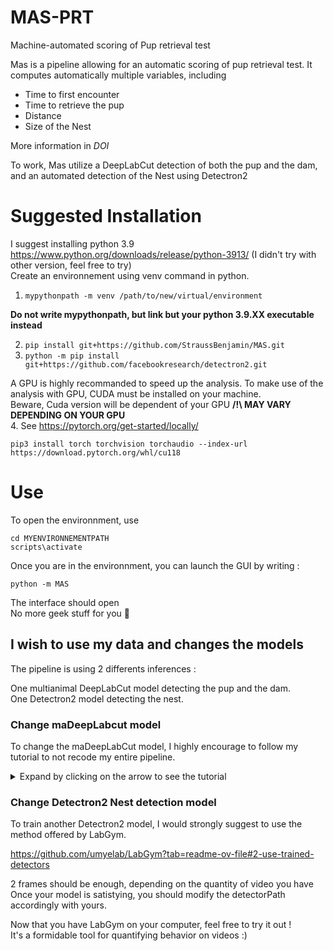 # MAS-PRT

Machine-automated scoring of Pup retrieval test

Mas is a pipeline allowing for an automatic scoring of pup retrieval test. It computes automatically multiple variables, including 

- Time to first encounter
- Time to retrieve the pup
- Distance
- Size of the Nest

More information in *DOI*

To work, Mas utilize a DeepLabCut detection of both the pup and the dam, and an automated detection of the Nest using Detectron2

# Suggested Installation

I suggest installing python 3.9 https://www.python.org/downloads/release/python-3913/ (I didn't try with other version, feel free to try)\
Create an environnement using venv command in python. 

1. `mypythonpath -m venv /path/to/new/virtual/environment`

**Do not write mypythonpath, but link but your python 3.9.XX executable instead**

2. `pip install git+https://github.com/StraussBenjamin/MAS.git`
3. `python -m pip install git+https://github.com/facebookresearch/detectron2.git` 

A GPU is highly recommanded to speed up the analysis. To make use of the analysis with GPU, CUDA must be installed on your machine. \
Beware, Cuda version will be dependent of your GPU
**/!\ MAY VARY DEPENDING ON YOUR GPU** \
4. See https://pytorch.org/get-started/locally/ 

`pip3 install torch torchvision torchaudio --index-url https://download.pytorch.org/whl/cu118` 




# Use 

To open the environnment, use 

`cd MYENVIRONNEMENTPATH`\
`scripts\activate`

Once you are in the environnment, you can launch the GUI by writing :

`python -m MAS`

The interface should open \
No more geek stuff for you 🥳

## I wish to use my data and changes the models

The pipeline is using 2 differents inferences : 

One multianimal DeepLabCut model detecting the pup and the dam. \
One Detectron2 model detecting the nest. 

### Change maDeepLabcut model

To change the maDeepLabCut model, I highly encourage to follow my tutorial to not recode my entire pipeline. 
<details>
  **<summary> Expand by clicking on the arrow to see the tutorial </summary>**
  
  First, Create a new maDeepLabCut project 
  
  ![NewProject](https://github.com/user-attachments/assets/e0a40bd6-364e-4307-9a73-c4a921ce16aa)

  Open the config.yaml with any text editor. It should look like this
  ![Yaml](https://github.com/user-attachments/assets/149162f3-ddec-4df1-918c-5cebbd0dd02f)

  Now, delete everything below the red line. \
  Copy and paste the layout.yaml located in main/DLC/Layout into your config.yaml\
  /!\ Do not erase the first part, before the red line

  Now, you can extract some frames, and try to start label frame.

  IF your manipulation was good, the keypoint selection in Napari (down right) should look like the picture  
  ![Success](https://github.com/user-attachments/assets/826ed7f4-d582-4940-bbb8-21c60e8e715c)

  
  This is how I label my frames.\
  Dam is the dam\
  single is the pup\
  The point names are self-explanatory, see image below. 
  ![image](https://github.com/user-attachments/assets/60d822fa-b52d-49e4-9b2c-7a3776c0e1d2)
  ![image](https://github.com/user-attachments/assets/5091cffd-0e47-4c6d-8cc6-ccf81732f8e0)
  ![image](https://github.com/user-attachments/assets/c349c316-2b01-49af-b9f0-47eb65d51e2b)

  (Don't be afraid if you have differents colors than me, It changes)
  
  Now, it's up to you! Happy training !\
  See how to train a maDLC model : https://deeplabcut.github.io/DeepLabCut/docs/maDLC_UserGuide.html\
  Once the model is satisfying, the new DLC model must be referenced in the code. 

  
</details>



### Change Detectron2 Nest detection model

To train another Detectron2 model, I would strongly suggest to use the method offered by LabGym. 

https://github.com/umyelab/LabGym?tab=readme-ov-file#2-use-trained-detectors

2 frames should be enough, depending on the quantity of video you have\
Once your model is satistying, you should modify the detectorPath accordingly with yours. 

Now that you have LabGym on your computer, feel free to try it out ! \
It's a formidable tool for quantifying behavior on videos :)

